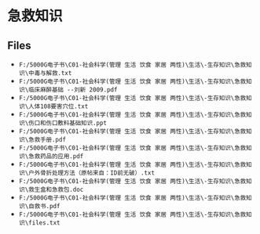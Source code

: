 # 急救知识

## Files

- `F:/5000G电子书\C01-社会科学(管理 生活 饮食 家居 两性)\生活\-生存知识\急救知识\中毒与解救.txt`
- `F:/5000G电子书\C01-社会科学(管理 生活 饮食 家居 两性)\生活\-生存知识\急救知识\临床麻醉基础 --刘新 2009.pdf`
- `F:/5000G电子书\C01-社会科学(管理 生活 饮食 家居 两性)\生活\-生存知识\急救知识\人体108要害穴位.txt`
- `F:/5000G电子书\C01-社会科学(管理 生活 饮食 家居 两性)\生活\-生存知识\急救知识\伤口和伤口敷料基础知识.ppt`
- `F:/5000G电子书\C01-社会科学(管理 生活 饮食 家居 两性)\生活\-生存知识\急救知识\急救手册.pdf`
- `F:/5000G电子书\C01-社会科学(管理 生活 饮食 家居 两性)\生活\-生存知识\急救知识\急救药品的应用.pdf`
- `F:/5000G电子书\C01-社会科学(管理 生活 饮食 家居 两性)\生活\-生存知识\急救知识\户外骨折处理方法（原帖来自：ID前无破）.txt`
- `F:/5000G电子书\C01-社会科学(管理 生活 饮食 家居 两性)\生活\-生存知识\急救知识\救生盒和急救包.doc`
- `F:/5000G电子书\C01-社会科学(管理 生活 饮食 家居 两性)\生活\-生存知识\急救知识\自救书.pdf`
- `F:/5000G电子书\C01-社会科学(管理 生活 饮食 家居 两性)\生活\-生存知识\急救知识\files.txt`
